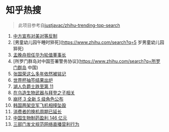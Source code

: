 # 知乎热搜

> 此项目参考自[justjavac/zhihu-trending-top-search](https://github.com/justjavac/zhihu-trending-top-search/blob/main/utils.ts)

<!-- BEGIN -->
  <!-- 最后更新时间:Sat Apr 02 2022 08:14:49 GMT+0000 (Coordinated Universal Time) -->
  1. [中方宣布对美对等反制](https://www.zhihu.com/search?q=中方宣布对美对等反制)
1. [男童幼儿园午睡时猝死](https://www.zhihu.com/search?q=5 岁男童幼儿园猝死)
1. [孟晚舟担任华为轮值董事长](https://www.zhihu.com/search?q=孟晚舟)
1. [所罗门群岛对中国签署警务协议](https://www.zhihu.com/search?q=所罗门群岛 中国)
1. [张国荣这么多年依然被铭记](https://www.zhihu.com/search?q=张国荣)
1. [世界杯抽签结果出炉](https://www.zhihu.com/search?q=世界杯抽签)
1. [湖人负爵士跌至第 11](https://www.zhihu.com/search?q=湖人)
1. [在乌造生物武器与拜登之子相关](https://www.zhihu.com/search?q=拜登之子)
1. [崩坏 3 全新 S 级角色公布](https://www.zhihu.com/search?q=崩坏3)
1. [韩国两架空军飞机相撞坠毁](https://www.zhihu.com/search?q=韩国空军飞机)
1. [消费者的换机周期已延长](https://www.zhihu.com/search?q=换机)
1. [中国生物制药盈利 146 亿元](https://www.zhihu.com/search?q=中国生物制药)
1. [三部门发文规范网络直播营利行为](https://www.zhihu.com/search?q=规范网络直播盈利)
  <!-- END -->